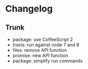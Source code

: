 
# Changelog

## Trunk

* package: use CoffeeScript 2
* travis: run against node 7 and 8
* files: remove API function
* promise: new API function
* package: simplify run commands
